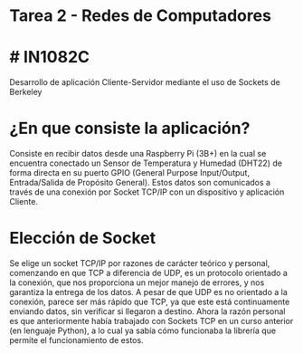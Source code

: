 # Tarea 2 - Redes de Computadores

# # IN1082C
Desarrollo de aplicación Cliente-Servidor mediante el uso de Sockets de Berkeley


# ¿En que consiste la aplicación?
Consiste en recibir datos desde una Raspberry Pi (3B+) en la cual se encuentra conectado un Sensor de Temperatura y Humedad (DHT22) de forma directa en su puerto GPIO (General Purpose Input/Output, Entrada/Salida de Propósito General). Estos datos son comunicados a través de una conexión por Socket TCP/IP con un dispositivo y aplicación Cliente.

# Elección de Socket
Se elige un socket TCP/IP por razones de carácter teórico y personal, comenzando en que TCP a diferencia de UDP, es un protocolo orientado a la conexión, que nos proporciona un mejor manejo de errores, y nos garantiza la entrega de los datos. A pesar de que UDP es no orientado a la conexión, parece ser más rápido que TCP, ya que este está continuamente enviando datos, sin verificar si llegaron a destino. Ahora la razón personal es que anteriormente había trabajado con Sockets TCP en un curso anterior (en lenguaje Python), a lo cual ya sabía cómo funcionaba la librería que permite el funcionamiento de estos.
